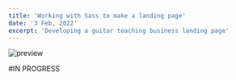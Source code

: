 ```yaml
---
title: 'Working with Sass to make a landing page'
date: '3 Feb, 2022'
excerpt: 'Developing a guitar teaching business landing page'
---
```


![preview](/guitar-teacher.png)

#IN PROGRESS
